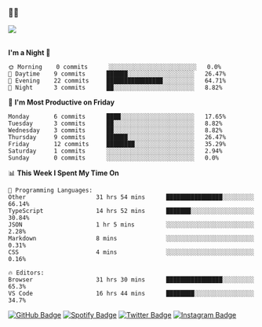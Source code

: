 ### 🤙🍺

<a href="https://github-readme-stats.vercel.app/api?username=hzak2xx&count_private=true&show_icons=true&theme=dracula">
  <img align="center" src="https://github-readme-stats.vercel.app/api?username=hzak2xx&count_private=true&show_icons=true&theme=dracula" />
</a>  
</br>
</br>

<!--START_SECTION:waka-->
**I'm a Night 🦉** 

```text
🌞 Morning    0 commits      ░░░░░░░░░░░░░░░░░░░░░░░░░   0.0% 
🌆 Daytime    9 commits      ██████░░░░░░░░░░░░░░░░░░░   26.47% 
🌃 Evening    22 commits     ████████████████░░░░░░░░░   64.71% 
🌙 Night      3 commits      ██░░░░░░░░░░░░░░░░░░░░░░░   8.82%

```
📅 **I'm Most Productive on Friday** 

```text
Monday       6 commits      ████░░░░░░░░░░░░░░░░░░░░░   17.65% 
Tuesday      3 commits      ██░░░░░░░░░░░░░░░░░░░░░░░   8.82% 
Wednesday    3 commits      ██░░░░░░░░░░░░░░░░░░░░░░░   8.82% 
Thursday     9 commits      ██████░░░░░░░░░░░░░░░░░░░   26.47% 
Friday       12 commits     ████████░░░░░░░░░░░░░░░░░   35.29% 
Saturday     1 commits      ░░░░░░░░░░░░░░░░░░░░░░░░░   2.94% 
Sunday       0 commits      ░░░░░░░░░░░░░░░░░░░░░░░░░   0.0%

```


📊 **This Week I Spent My Time On** 

```text
💬 Programming Languages: 
Other                    31 hrs 54 mins      ████████████████░░░░░░░░░   66.14% 
TypeScript               14 hrs 52 mins      ███████░░░░░░░░░░░░░░░░░░   30.84% 
JSON                     1 hr 5 mins         ░░░░░░░░░░░░░░░░░░░░░░░░░   2.28% 
Markdown                 8 mins              ░░░░░░░░░░░░░░░░░░░░░░░░░   0.31% 
CSS                      4 mins              ░░░░░░░░░░░░░░░░░░░░░░░░░   0.16%

🔥 Editors: 
Browser                  31 hrs 30 mins      ████████████████░░░░░░░░░   65.3% 
VS Code                  16 hrs 44 mins      ████████░░░░░░░░░░░░░░░░░   34.7%

```


<!--END_SECTION:waka-->

[![GitHub Badge](https://img.shields.io/badge/GitHub-100000?style=for-the-badge&logo=github&logoColor=white)](https://github.com/hzak2xx)
[![Spotify Badge](https://img.shields.io/badge/Spotify-1ED760?&style=for-the-badge&logo=spotify&logoColor=white)](https://open.spotify.com/user/uf90s6sbbh75a1mt44clkhkvf)
[![Twitter Badge](https://img.shields.io/badge/Twitter-1DA1F2?style=for-the-badge&logo=twitter&logoColor=white)](https://twitter.com/hzak2xx)
[![Instagram Badge](https://img.shields.io/badge/Instagram-E4405F?style=for-the-badge&logo=instagram&logoColor=white)](https://www.instagram.com/hzak2xx/)
